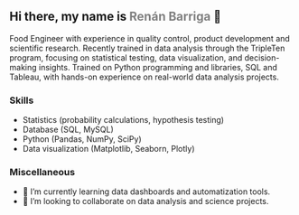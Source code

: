 ## Hi there, my name is <font color="gray"> Renán Barriga </font> 👋

Food Engineer with experience in quality control, product development and scientific research. Recently trained in data analysis through the TripleTen program, focusing on statistical testing, data visualization, and decision-making insights. Trained on Python programming and libraries, SQL and Tableau, with hands-on experience on real-world data analysis projects.

### Skills
- Statistics (probability calculations, hypothesis testing)
- Database (SQL, MySQL)
- Python (Pandas, NumPy, SciPy)
- Data visualization (Matplotlib, Seaborn, Plotly) 

### Miscellaneous
- 🌱 I’m currently learning data dashboards and automatization tools.
- 👯 I’m looking to collaborate on data analysis and science projects.

<!--
**barrepequi/barrepequi** is a ✨ _special_ ✨ repository because its `README.md` (this file) appears on your GitHub profile.

Here are some ideas to get you started:

- 🔭 I’m currently working on ...
- 🌱 I’m currently learning ...
- 👯 I’m looking to collaborate on ...
- 🤔 I’m looking for help with ...
- 💬 Ask me about ...
- 📫 How to reach me: ...
- ⚡ Fun fact: ...
-->
